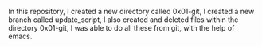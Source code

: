 In this repository,
I created a new directory called 0x01-git,
I created a new branch called update_script,
I also created and deleted files within the directory 0x01-git,
I was able to do all these from git, with the help of emacs.
